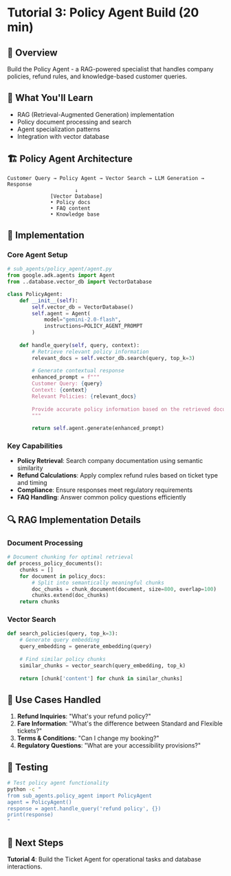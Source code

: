 # Tutorial 3: Policy Agent Build (20 min)

## 🎯 Overview
Build the Policy Agent - a RAG-powered specialist that handles company policies, refund rules, and knowledge-based customer queries.

## 🧠 What You'll Learn
- RAG (Retrieval-Augmented Generation) implementation
- Policy document processing and search
- Agent specialization patterns
- Integration with vector database

## 🏗️ Policy Agent Architecture

```
Customer Query → Policy Agent → Vector Search → LLM Generation → Response
                      ↓
              [Vector Database]
              • Policy docs
              • FAQ content  
              • Knowledge base
```

## 🔧 Implementation

### Core Agent Setup
```python
# sub_agents/policy_agent/agent.py
from google.adk.agents import Agent
from ..database.vector_db import VectorDatabase

class PolicyAgent:
    def __init__(self):
        self.vector_db = VectorDatabase()
        self.agent = Agent(
            model="gemini-2.0-flash",
            instructions=POLICY_AGENT_PROMPT
        )
    
    def handle_query(self, query, context):
        # Retrieve relevant policy information
        relevant_docs = self.vector_db.search(query, top_k=3)
        
        # Generate contextual response
        enhanced_prompt = f"""
        Customer Query: {query}
        Context: {context}
        Relevant Policies: {relevant_docs}
        
        Provide accurate policy information based on the retrieved documents.
        """
        
        return self.agent.generate(enhanced_prompt)
```

### Key Capabilities
- **Policy Retrieval**: Search company documentation using semantic similarity
- **Refund Calculations**: Apply complex refund rules based on ticket type and timing
- **Compliance**: Ensure responses meet regulatory requirements
- **FAQ Handling**: Answer common policy questions efficiently

## 🔍 RAG Implementation Details

### Document Processing
```python
# Document chunking for optimal retrieval
def process_policy_documents():
    chunks = []
    for document in policy_docs:
        # Split into semantically meaningful chunks
        doc_chunks = chunk_document(document, size=800, overlap=100)
        chunks.extend(doc_chunks)
    return chunks
```

### Vector Search
```python
def search_policies(query, top_k=3):
    # Generate query embedding
    query_embedding = generate_embedding(query)
    
    # Find similar policy chunks
    similar_chunks = vector_search(query_embedding, top_k)
    
    return [chunk['content'] for chunk in similar_chunks]
```

## 🎯 Use Cases Handled

1. **Refund Inquiries**: "What's your refund policy?"
2. **Fare Information**: "What's the difference between Standard and Flexible tickets?"
3. **Terms & Conditions**: "Can I change my booking?"
4. **Regulatory Questions**: "What are your accessibility provisions?"

## 🧪 Testing

```bash
# Test policy agent functionality
python -c "
from sub_agents.policy_agent import PolicyAgent
agent = PolicyAgent()
response = agent.handle_query('refund policy', {})
print(response)
"
```

## 🚀 Next Steps
**Tutorial 4**: Build the Ticket Agent for operational tasks and database interactions.